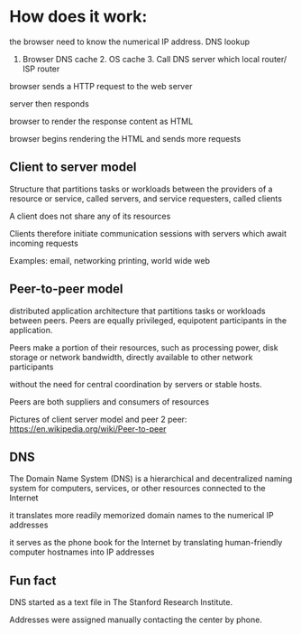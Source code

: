 # How does it work:

the browser need to know the numerical IP address. DNS lookup
1. Browser DNS cache 2. OS cache 3. Call DNS server which local router/ ISP router

browser sends a HTTP request to the web server

server then responds

browser to render the response content as HTML

browser begins rendering the HTML and sends more requests

## Client to server model

Structure that partitions tasks or workloads between the providers of a resource or service, called servers, and service requesters, called clients

A client does not share any of its resources

Clients therefore initiate communication sessions with servers which await incoming requests

Examples: email, networking printing, world wide web

## Peer-to-peer model

distributed application architecture that partitions tasks or workloads between peers. Peers are equally privileged, equipotent participants in the application.

Peers make a portion of their resources, such as processing power, disk storage or network bandwidth, directly available to other network participants

without the need for central coordination by servers or stable hosts.

Peers are both suppliers and consumers of resources

Pictures of client server model and peer 2 peer: https://en.wikipedia.org/wiki/Peer-to-peer

## DNS

The Domain Name System (DNS) is a hierarchical and decentralized naming system for computers, services, or other resources connected to the Internet

it translates more readily memorized domain names to the numerical IP addresses

it serves as the phone book for the Internet by translating human-friendly computer hostnames into IP addresses

## Fun fact

DNS started as a text file in The Stanford Research Institute.

Addresses were assigned manually contacting the center by phone.